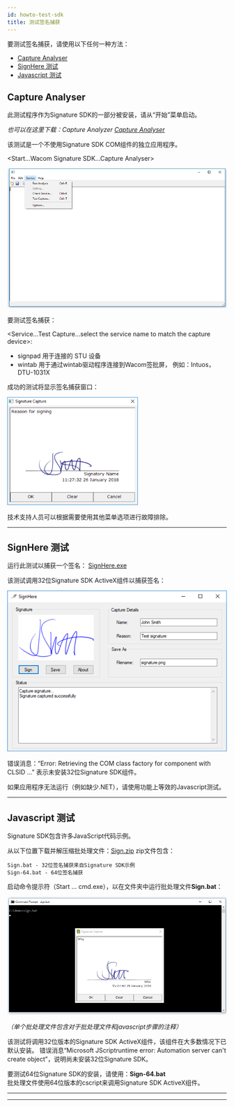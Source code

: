 ```yaml
---
id: howto-test-sdk
title: 测试签名捕获
---
```


要测试签名捕获，请使用以下任何一种方法：  


* [Capture Analyser](#capture-analyser)
* [SignHere 测试](#signhere-test)
* [Javascript 测试](#javascript-test)  

## Capture Analyser

此测试程序作为Signature SDK的一部分被安装，请从“开始”菜单启动。  

*也可以在这里下载：Capture Analyzer [Capture Analyser](http://cdn.wacom.com/u/marketplace/INK-SDK/faqs/sig/CaptureAnalyser.zip)*

该测试是一个不使用Signature SDK COM组件的独立应用程序。

<Start...Wacom Signature SDK...Capture Analyser>

![Capture Analyser](assets/q-sig/capture-analyser.png)

要测试签名捕获：  

<Service...Test Capture...select the service name to match the capture device>:  

* signpad 用于连接的 STU 设备
* wintab 用于通过wintab驱动程序连接到Wacom签批屏， 例如：Intuos，DTU-1031X  

成功的测试将显示签名捕获窗口：

![Capture Analyser](assets/q-sig/capture-analyser-sig.png)

技术支持人员可以根据需要使用其他菜单选项进行故障排除。


---
## SignHere 测试

运行此测试以捕获一个签名： [SignHere.exe](http://cdn.wacom.com/u/marketplace/INK-SDK/faqs/sig/SignHere.exe)  

该测试调用32位Signature SDK ActiveX组件以捕获签名：

![Sign here](assets/q-sig/sign-here.png)

错误消息：“Error: Retrieving the COM class factory for component with CLSID ...” 表示未安装32位Signature SDK组件。

如果应用程序无法运行（例如缺少.NET），请使用功能上等效的Javascript测试。

---
## Javascript 测试

Signature SDK包含许多JavaScript代码示例。  

从以下位置下载并解压缩批处理文件：[Sign.zip](http://cdn.wacom.com/u/marketplace/INK-SDK/faqs/sig/Sign.zip)
zip文件包含：  
```  
Sign.bat - 32位签名捕获来自Signature SDK示例  
Sign-64.bat - 64位签名捕获
```

启动命令提示符（Start ... cmd.exe），以在文件夹中运行批处理文件**Sign.bat**：

![Sign.bat](assets/q-sig/sign-bat.png)

*（单个批处理文件包含对于批处理文件和javascript步骤的注释）*

该测试将调用32位版本的Signature SDK ActiveX组件，该组件在大多数情况下已默认安装。
错误消息“Microsoft JScriptruntime error: Automation server can't create object”，说明尚未安装32位Signature SDK。

要测试64位Signature SDK的安装，请使用：**Sign-64.bat**  
批处理文件使用64位版本的cscript来调用Signature SDK ActiveX组件。  

---
---

